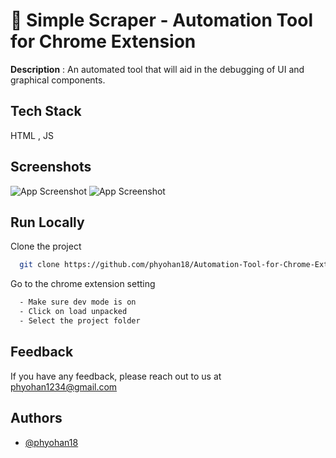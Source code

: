 
# 🚀 Simple Scraper - Automation Tool for Chrome Extension


**Description** :  An automated tool that will aid in the debugging of UI and graphical components.


## Tech Stack

HTML , JS 




## Screenshots

![App Screenshot](https://i.ibb.co/SBdzkCK/Screenshot-2022-08-02-004715.png)
![App Screenshot](https://i.ibb.co/JC21t6L/Screenshot-2022-08-02-004826.png)


## Run Locally

Clone the project

```bash
  git clone https://github.com/phyohan18/Automation-Tool-for-Chrome-Extension.git
```

Go to the chrome extension setting

```bash
  - Make sure dev mode is on
  - Click on load unpacked 
  - Select the project folder

```


## Feedback

If you have any feedback, please reach out to us at phyohan1234@gmail.com


## Authors

- [@phyohan18](https://www.github.com/phyohan18)


